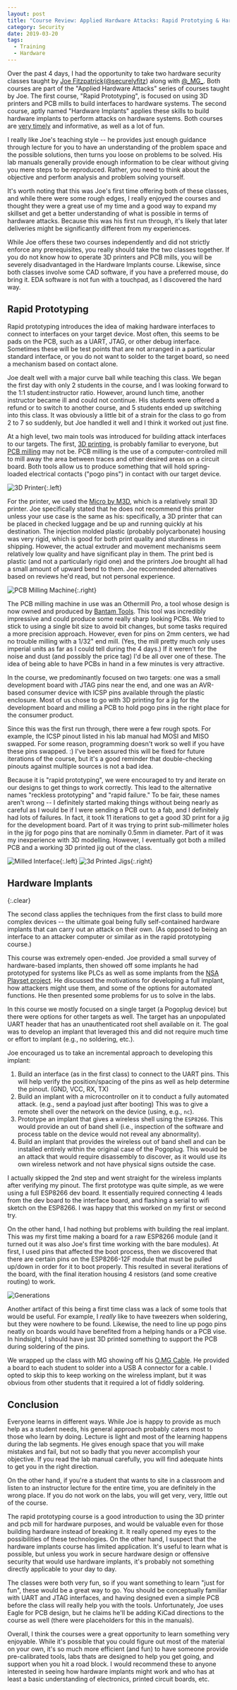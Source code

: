 ```yaml
---
layout: post
title: "Course Review: Applied Hardware Attacks: Rapid Prototying & Hardware Implants"
category: Security
date: 2019-03-20
tags:
  - Training
  - Hardware
---
```

Over the past 4 days, I had the opportunity to take two hardware security
classes taught by [Joe Fitzpatrick](https://securinghardware.com/)([@securelyfitz](https://twitter.com/securelyfitz))
along with [@\_MG\_](https://twitter.com/_mg_).  Both courses are part of the
"Applied Hardware Attacks" series of courses taught by Joe.  The first course,
"Rapid Prototyping", is focused on using 3D printers and PCB mills to build
interfaces to hardware systems.  The second course, aptly named "Hardware
Implants" applies these skills to build hardware implants to perform attacks on
hardware systems.  Both courses are
[very timely](https://www.bloomberg.com/news/features/2018-10-04/the-big-hack-how-china-used-a-tiny-chip-to-infiltrate-america-s-top-companies)
and informative, as well as a lot of fun.

<!--more-->

I really like Joe's teaching style -- he provides just enough guidance through
lecture for you to have an understanding of the problem space and the possible
solutions, then turns you loose on problems to be solved.  His lab manuals
generally provide enough information to be clear without giving you mere steps
to be reproduced.  Rather, you need to think about the objective and perform
analysis and problem solving yourself.

It's worth noting that this was Joe's first time offering both of these classes,
and while there were some rough edges, I really enjoyed the courses and thought
they were a great use of my time and a good way to expand my skillset and get a
better understanding of what is possible in terms of hardware attacks.  Because
this was his first run through, it's likely that later deliveries might be
significantly different from my experiences.

While Joe offers these two courses independently and did not strictly enforce
any prerequisites, you really should take the two classes together.  If you do
not know how to operate 3D printers and PCB mills, you will be severely
disadvantaged in the Hardware Implants course.  Likewise, since both classes
involve some CAD software, if you have a preferred mouse, do bring it.  EDA
software is not fun with a touchpad, as I discovered the hard way.

## Rapid Prototyping ##

Rapid prototyping introduces the idea of making hardware interfaces to connect
to interfaces on your target device.  Most often, this seems to be pads on the
PCB, such as a UART, JTAG, or other debug interface.  Sometimes these will be
test points that are not arranged in a particular standard interface, or you do
not want to solder to the target board, so need a mechanism based on contact
alone.

Joe dealt well with a major curve ball while teaching this class.  We began the
first day with only 2 students in the course, and I was looking forward to the
1:1 student:instructor ratio.  However, around lunch time, another instructor
became ill and could not continue.  His students were offered a refund or to
switch to another course, and 5 students ended up switching into this class.  It
was obviously a little bit of a strain for the class to go from 2 to 7 so
suddenly, but Joe handled it well and I think it worked out just fine.

At a high level, two main tools was introduced for building attack interfaces to
our targets.  The first, [3D printing](https://en.wikipedia.org/wiki/3D_printing),
is probably familiar to everyone, but
[PCB milling](https://en.wikipedia.org/wiki/Printed_circuit_board_milling#/media/File:Milled_PCB.JPG)
may not be.  PCB milling is the use of a computer-controlled mill to mill away
the area between traces and other desired areas on a circuit board.  Both tools
allow us to produce something that will hold spring-loaded electrical contacts
("pogo pins") in contact with our target device.

![3D Printer](/img/blog/hardware_implants/m3d.jpg){:.left}

For the printer, we used the [Micro by M3D](https://printm3d.com/themicro/),
which is a relatively small 3D printer.  Joe specifically stated that he does
not recommend this printer unless your use case is the same as his:
specifically, a 3D printer that can be placed in checked luggage and be up and
running quickly at his destination.  The injection molded plastic (probably
polycarbonate) housing was very rigid, which is good for both print quality and
sturdiness in shipping.  However, the actual extruder and movement mechanisms
seem relatively low quality and have significant play in them.  The print bed is
plastic (and not a particularly rigid one) and the printers Joe brought all had
a small amount of upward bend to them.  Joe recommended alternatives based on
reviews he'd read, but not personal experience.

![PCB Milling Machine](/img/blog/hardware_implants/othermill_pro.jpg){:.right}

The PCB milling machine in use was an Othermill Pro, a tool whose design is now
owned and produced by [Bantam Tools](https://www.bantamtools.com).  This tool
was incredibly impressive and could produce some really sharp looking PCBs.  We
tried to stick to using a single bit size to avoid bit changes, but some tasks
required a more precision approach.  However, even for pins on 2mm centers, we
had no trouble milling with a 1/32" end mill.  (Yes, the mill pretty much only
uses imperial units as far as I could tell during the 4 days.)  If it weren't
for the noise and dust (and possibly the price tag) I'd be all over one of
these.  The idea of being able to have PCBs in hand in a few minutes is very
attractive.

In the course, we predominantly focused on two targets: one was a small
development board with JTAG pins near the end, and one was an AVR-based consumer
device with ICSP pins available through the plastic enclosure.  Most of us chose
to go with 3D printing for a jig for the development board and milling a PCB to
hold pogo pins in the right place for the consumer product.

Since this was the first run through, there were a few rough spots.  For
example, the ICSP pinout listed in his lab manual had MOSI and MISO swapped.
For some reason, programming doesn't work so well if you have these pins
swapped.  :)  I've been assured this will be fixed for future iterations of the
course, but it's a good reminder that double-checking pinouts against multiple
sources is not a bad idea.

Because it is "rapid prototyping", we were encouraged to try and iterate on our
designs to get things to work correctly.  This lead to the alternative names
"reckless prototyping" and "rapid failure."  To be fair, these names aren't
wrong -- I definitely started making things without being nearly as careful as I
would be if I were sending a PCB out to a fab, and I definitely had lots of
failures.  In fact, it took 11 iterations to get a good 3D print for a jig for
the development board.  Part of it was trying to print sub-millimeter holes in
the jig for pogo pins that are nominally 0.5mm in diameter.  Part of it was my
inexperience with 3D modelling.  However, I eventually got both a milled PCB and
a working 3D printed jig out of the class.

![Milled Interface](/img/blog/hardware_implants/milled_interface.jpg){:.left}
![3d Printed Jigs](/img/blog/hardware_implants/3d_jigs.jpg){:.right}

## Hardware Implants ##
{:.clear}

The second class applies the techniques from the first class to build more
complex devices -- the ultimate goal being fully self-contained hardware
implants that can carry out an attack on their own.  (As opposed to being an
interface to an attacker computer or similar as in the rapid prototyping
course.)

This course was extremely open-ended.  Joe provided a small survey of
hardware-based implants, then showed off some implants he had prototyped for
systems like PLCs as well as some implants from the [NSA Playset
project](http://www.nsaplayset.org/).  He discussed the motivations for
developing a full implant, how attackers might use them, and some of the options
for automated functions.  He then presented some problems for us to solve in the
labs.

In this course we mostly focused on a single target (a Pogoplug device) but
there were options for other targets as well.  The target has an unpopulated
UART header that has an unauthenticated root shell available on it.  The goal
was to develop an implant that leveraged this and did not require much time or
effort to implant (e.g., no soldering, etc.).

Joe encouraged us to take an incremental approach to developing this implant:

1. Build an interface (as in the first class) to connect to the UART pins.  This
   will help verify the position/spacing of the pins as well as help determine
   the pinout.  (GND, VCC, RX, TX)
2. Build an implant with a microcontroller on it to conduct a fully automated
   attack.  (e.g., send a payload just after booting)  This was to give a remote
   shell over the network on the device (using, e.g., `nc`).
3. Prototype an implant that gives a wireless shell using the `ESP8266`.  This
   would provide an out of band shell (i.e., inspection of the software and
   process table on the device would not reveal any abnormality).
4. Build an implant that provides the wireless out of band shell and can be
   installed entirely within the original case of the Pogoplug.  This would be
   an attack that would require disassembly to discover, as it would use its own
   wireless network and not have physical signs outside the case.

I actually skipped the 2nd step and went straight for the wireless implants
after verifying my pinout.  The first prototype was quite simple, as we were
using a full ESP8266 dev board.  It essentially required connecting 4 leads from
the dev board to the interface board, and flashing a serial to wifi sketch on
the ESP8266.  I was happy that this worked on my first or second try.

On the other hand, I had nothing but problems with building the real implant.
This was my first time making a board for a raw ESP8266 module (and it turned
out it was also Joe's first time working with the bare modules).  At first, I
used pins that affected the boot process, then we discovered that there are
certain pins on the ESP8266-12F module that must be pulled up/down in order for
it to boot properly.  This resulted in several iterations of the board, with the
final iteration housing 4 resistors (and some creative routing) to work.

![Generations](/img/blog/hardware_implants/pogo_implant_generations.jpg)

Another artifact of this being a first time class was a lack of some tools that
would be useful.  For example, I *really* like to have tweezers when soldering,
but they were nowhere to be found.  Likewise, the need to line up pogo pins
neatly on boards would have benefited from a helping hands or a PCB vise.  In
hindsight, I should have just 3D printed something to support the PCB during
soldering of the pins.

We wrapped up the class with MG showing off his [O.MG
Cable](https://mg.lol/blog/omg-cable/).  He provided a board to each student to
solder into a USB A connector for a cable.  I opted to skip this to keep working
on the wireless implant, but it was obvious from other students that it required
a lot of fiddly soldering.

## Conclusion ##

Everyone learns in different ways.  While Joe is happy to provide as much help
as a student needs, his general approach probably caters most to those who learn
by doing.  Lecture is light and most of the learning happens during the lab
segments.  He gives enough space that you will make mistakes and fail, but not
so badly that you never accomplish your objective.  If you read the lab manual
carefully, you will find adequate hints to get you in the right direction.

On the other hand, if you're a student that wants to site in a classroom and
listen to an instructor lecture for the entire time, you are definitely in the
wrong place.  If you do not work on the labs, you will get very, very, little
out of the course.

The rapid prototyping course is a good introduction to using the 3D printer and
pcb mill for hardware purposes, and would be valuable even for those building
hardware instead of breaking it.  It really opened my eyes to the possibilities
of these technologies.  On the other hand, I suspect that the hardware implants
course has limited application.  It's useful to learn what is possible, but
unless you work in secure hardware design or offensive security that would use
hardware implants, it's probably not something directly applicable to your day
to day.

The classes were both very fun, so if you want something to learn "just for
fun", these would be a great way to go.  You should be conceptually familiar
with UART and JTAG interfaces, and having designed even a simple PCB before the
class will really help you with the tools.  Unfortunately, Joe uses Eagle for
PCB design, but he claims he'll be adding KiCad directions to the course as well
(there were placeholders for this in the manuals).

Overall, I think the courses were a great opportunity to learn something very
enjoyable.  While it's possible that you could figure out most of the material
on your own, it's so much more efficient (and fun) to have someone provide
pre-calibrated tools, labs thats are designed to help you get going, and support
when you hit a road block.  I would recommend these to anyone interested in
seeing how hardware implants might work and who has at least a basic
understanding of electronics, printed circuit boards, etc.
